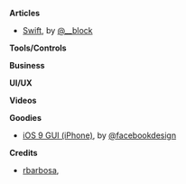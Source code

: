 **Articles**

* [Swift](http://subjective-c.tumblr.com/post/130886615632/swift), by [@__block](https://twitter.com/__block)

**Tools/Controls**



**Business**



**UI/UX**



**Videos**



**Goodies**

* [iOS 9 GUI (iPhone)](http://facebook.github.io/design/ios9.html), by [@facebookdesign](https://twitter.com/facebookdesign)


**Credits**

* [rbarbosa](https://github.com/rbarbosa), 